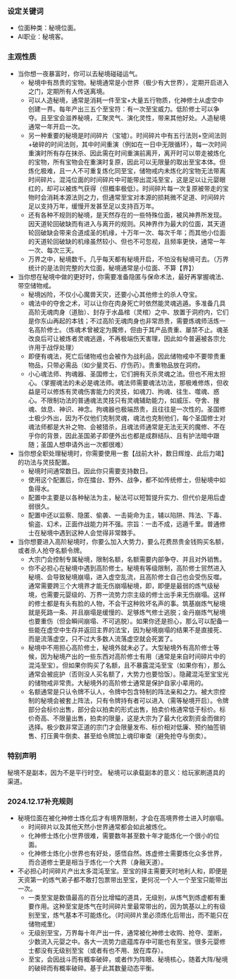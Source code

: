 ### 设定关键词
- 位面种类：秘境位面。
- AI职业：秘境客。
### 主观性质
- 当你想一夜暴富时，你可以去秘境碰碰运气。
	- 秘境中有昂贵的宝物。秘境通常是小世界（极少有大世界），定期开启进入之门，定期所有人传送离境。
	- 可以人造秘境，通常是消耗一件至宝+大量五行物质，化神修士从虚空中创建一界。每年产出三五个至宝符：有一次至宝威力。低阶修士可以争夺。且至宝会滋养秘境，汇聚灵气、演化灵性，带来其他好处。人造秘境通常一年开启一次。
	- 另一种重要的秘境是时间碎片（宝墟）。时间碎片中有五行法则+空间法则+破碎的时间法则，其中时间重演（例如在一日中无限循环），每一次时间重演时所有存在抹杀、因此需在时间重演前离开，离开时可以带走被炼化的宝物，所有宝物会在重演时复原，因此可以无限量的取出至宝本体。但炼化极难，且一人不可重复炼化同至宝，储物戒内未炼化的宝物无法带离时间碎片。混沌位面的时间碎片中可能带出混沌至宝，这是足以让元婴眼红的，却可以被炼气获得（但概率极低）。时间碎片每一次复原被带走的宝物时会消耗本源法则之力，但通常至宝对本源的损耗微不足道、时间碎片足以支持万年，缓慢开发甚至足以支持百万年。
	- 还有各种不规则的秘境，是天然存在的一些特殊位面，被风神界所发现。因天道轮回破缺而有进入与离开的规则。风神界作为最大的位面，其天道轮回破缺会带来合道成圣的机缘，十万年一次、每次千年；而其他小位面的天道轮回破缺的机缘虽然较小、但也不可忽视，且频率更快，通常一年一次、每次三天。
	- 万界之中，秘境数千。几乎每天都有秘境开启，不怕没有秘境可去。（万界统计的是法则完整的大位面，秘境通常是小位面、不算【界】）
- 当你想在秘境中做的更好时，你需要准备隐匿与保命术法，最好再掌握魂法、带空储物戒。
	- 秘境凶险，不仅小心魔兽天灾，还要小心其他修士的杀人夺宝。
	- 魂法中的夺舍之术，可以让你在肉身死亡时依然能灵魂逃遁。多准备几具高阶无魂肉身（道胎）、封存于水晶棺（灵棺）之中、放置于洞府内，它们是你东山再起的本钱；不过高阶无魂肉身也非常昂贵，需要炼魂师活炼一名高阶修士。（炼魂术曾被定为魔修，但由于其产品贵重、屡禁不止。魂圣改良后可让被炼者灵魂逃遁，不再极端伤天害理，因此如今普遍被各宗允许用于战俘处理）
	- 即便有魂法，死亡后储物戒也会被作为战利品，因此储物戒中不要带贵重物品，只带必需品（如少量灵石、疗伤药）。贵重物品放在洞府。
	- 小心魂法师、拘魂器、圣国修士，它们拥有灭杀灵魂之法。但也不用太担心。（掌握魂法的未必是魂法师。魂法师需要魂法功法，那极难修炼，但收益是可以修炼有灵魂伤害能力的灵技，如魂刀、拘魂、往生、噬魂、惑心。不限制功法的普通魂法灵技只有灵魂辅助能力，如威压、夺舍、搜魂、敛息、神识、神念。拘魂器也极端昂贵，且往往是一次性的。圣国修士极少外出，因为不仅他们克制灵魂，魂法也克制他们，每个圣国修士对魂法师都是大补之物、会被猎杀，且魂法师通常是无法无天的魔修、不在乎你的背景，因此圣国弟子即便外出也都是成群结队、且有护法暗中跟随；圣国人想申请外出一次都很难）
- 当你想全职处理秘境时，你需要使用一套【战前大补，数日辉煌、此后力竭】的功法与灵技配置。
	- 秘境时间通常数日。因此你只需要支持数日。
	- 使用这个配置后，你在擂台、野外、战争，都不如传统修士，但秘境中如鱼得水。
	- 配置中主要是以各种秘法为主，秘法可以短暂提升实力、但代价是用后虚弱很久。
	- 配置中还以监察、隐匿、偷袭、一击毙命为主，辅以陷阱、阵法、下毒、偷盗、幻术，正面作战能力并不强。宗旨：一击不成，远遁千里。普通修士在秘境中遇到这种人会觉得非常棘手。
- 当你想要进入高阶秘境时，你要么加入大势力，要么花费昂贵金钱购买名额，或者杀人抢夺名额令牌。
	- 大宗门会控制专属秘境，限制名额，名额需要内部争夺、并且对外销售。
	- 你不必担心在秘境中遇到高阶修士。秘境有等级限制，高阶修士贸然进入秘境、会导致秘境崩塌，进入虚空乱流，且高阶修士自己也会受伤反噬。通常需要跨三个大境界才能无伤崩塌秘境，即，即便是最弱的炼气级秘境，也需要元婴级的、万界一流势力宗主级的修士出手来无伤崩塌。这样的修士都是有头有脸的人物，不会干这种败坏名声的事。筑基崩炼气秘境就是死路一条、并且崩塌是缓慢的、足够炼气修士逃脱；金丹崩炼气秘境也要重伤（但会瞬间崩塌、不可逃脱）。如果你还是担心，那么可以配备一些能在虚空中生存并返回主界的法宝，因为秘境崩塌的结果不是直接死、而是流落虚空，只不过大多数人流落虚空就会死罢了。
	- 秘境中不用担心高阶修士，秘境外就未必了。大型秘境外有高阶修士等候，因为秘境产出的一些东西对高阶修士有用（通常是来自时间碎片中的混沌至宝）。但如果你购买了名额，且不暴露混沌至宝（如果你有），那么通常会被庇护（否则没人买名额了，大势力也要恰饭）。隐藏混沌至宝宝光的储物戒非常贵。大秘境外的高阶修士通常是保护自家小辈用的。
	- 名额通常是只认令牌不认人，令牌中包含特制的阵法亲和之力。被大宗控制的秘境会被套上阵法，只有令牌持有者可以进入（需等秘境开启）。令牌部分会标价出售，部分会以拍卖的形式出售，拍卖价格通常低于标价。标价奇高、不限量出售，拍卖的限量，这是大宗为了最大化收割资金而做的选择。极少数非常正道的宗门才会限量发布、标价相对低廉、预约抽签销售、打压黄牛倒卖、甚至给令牌加上魂印审查（避免抢夺与倒卖）。
### 特别声明
秘境不是副本，因为不是平行时空。
秘境可以承载副本的意义：给玩家刷道具的渠道。
### 2024.12.17补充规则
- 秘境位面在被化神修士炼化后才有境界限制，才会在高境界修士进入时崩塌。
	- 时间碎片以及其他天然小世界通常都会如此被炼化。
	- 化神修士炼化小世界很难，需要数年甚至数十年才能炼化一个很小的位面。
	- 化神修士炼化小世界也有好处，感悟自然。炼虚修士需要炼化众多世界，而合道修士更是相当于炼化一个大界（身融天道）。
- 不必担心时间碎片产出太多混沌至宝。至宝的择主需要天时地利人和，即便是天资第一的炼气弟子都不敢打包票带出至宝，更何况一个人一个至宝只能带出一次。
	- 一类至宝是数值最高的百分比增幅的道具，无级别，从炼气到炼虚都有重要作用。这种至宝是炼气在时间碎片里最常带出的，因为筑基以上的有级别至宝，炼气基本不可能炼化。（时间碎片里必须炼化后带出，而不能只在储物戒里）
	- 无级别至宝，万界每十年产出一件，通常被化神修士收购、抢夺、垄断，少数流入元婴之中。各大一流势力底蕴库存中可能也有至宝。很多元婴修士都没有无级别至宝（或者有也不用、放在库存）。
	- 至宝，会因战斗而有概率破碎，或者作为阵眼、秘境核心，随着大阵/秘境的破碎而有概率破碎。基于此其数量动态平衡。